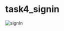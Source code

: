 # task4_signin

![signIn](https://user-images.githubusercontent.com/61213263/142739862-4aeceb28-f358-4e43-af7f-e63174d2125b.jpg)
